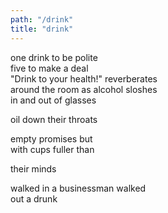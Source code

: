 ```yaml
---
path: "/drink"
title: "drink"
---
```


one drink to be polite\
five to make a deal\
"Drink to your health!" reverberates\
around the room as alcohol sloshes\
in and out of glasses

oil down their throats

empty promises but\
with cups fuller than 

their minds

walked in a businessman walked\
out a drunk
